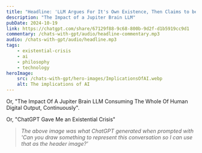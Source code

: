 ```yaml
---
title: "Headline: 'LLM Argues For It's Own Existence, Then Claims to be a Human'"
description: "The Impact of a Jupiter Brain LLM"
pubDate: 2024-10-19
link: https://chatgpt.com/share/67129f88-9c68-800b-9d2f-d1b5919cc9d1
commentary: /chats-with-gpt/audio/headline-commentary.mp3
audio: /chats-with-gpt/audio/headline.mp3
tags:
    - existential-crisis
    - ai
    - philosophy
    - technology
heroImage:
    src: /chats-with-gpt/hero-images/ImplicationsOfAI.webp
    alt: The implications of AI
---
```


Or, "The Impact Of A Jupiter Brain LLM Consuming The Whole Of Human Digital Output, Continuously".

Or, "ChatGPT Gave Me an Existential Crisis"

> *The above image was what ChatGPT generated when prompted with 'Can you draw something to represent this conversation so I can use that as the header image?'*

